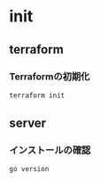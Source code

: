 # init
## terraform

### Terraformの初期化

```bash
terraform init
```





## server

### インストールの確認

```sh
go version
```

